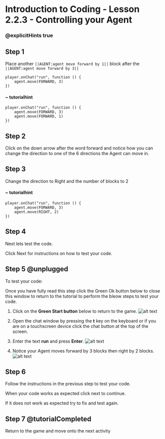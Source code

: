 # Introduction to Coding - Lesson 2.2.3 - Controlling your Agent

### @explicitHints true

## Step 1 
Place another ``||AGENT:agent move forward by 1||``  block after the ``||AGENT:agent move forward by 3||`` 

```template
player.onChat("run", function () {
	agent.move(FORWARD, 3)
})
```
#### ~ tutorialhint
```blocks
player.onChat("run", function () {
    agent.move(FORWARD, 3)
	agent.move(FORWARD, 1)
})
```

## Step 2
Click on the down arrow after the word forward and notice how you can change the direction to one of the 6 directions the Agent can move in.

## Step 3
Change the direction to Right and the number of blocks to 2
#### ~ tutorialhint
```blocks
player.onChat("run", function () {
    agent.move(FORWARD, 3)
	agent.move(RIGHT, 2)
})
```

## Step 4
Next lets test the code.

Click Next for instructions on how to test your code.

## Step 5 @unplugged
To test your code:

Once you have fully read this step click the Green Ok button below to close this window to return to the tutorial to perform the bleow steps to test your code.

1. Click on the **Green Start button** below to return to the game.
![alt text](https://intro.codingcredentials.com/Lesson3/3.1.1/images/4.jpg?raw=true "Start")


2. Open the chat window by pressing the **t** key on the keyboard or if you are on a touchscreen device click the chat button at the top of the screen.


3. Enter the text **run** and press **Enter**.
![alt text](https://intro.codingcredentials.com/Lesson3/3.2.3/images/1.jpg?raw=true "Run")


4. Notice your Agent moves forward by 3 blocks then right by 2 blocks.
![alt text](https://intro.codingcredentials.com/Lesson3/3.2.3/images/2.jpg?raw=true "Run")

## Step 6
Follow the instructions in the previous step to test your code.

When your code works as expected click next to continue.

If it does not work as expected try to fix and test again.

## Step 7 @tutorialCompleted
Return to the game and move onto the next activity